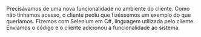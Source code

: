Precisávamos de uma nova funcionalidade no ambiente do cliente. Como não tínhamos acesso, o cliente pediu que fizéssemos um exemplo do que queríamos.
Fizemos com Selenium em C#, linguagem utilizada pelo cliente. Enviamos o código e o cliente adicionou a funcionalidade ao sistema.
